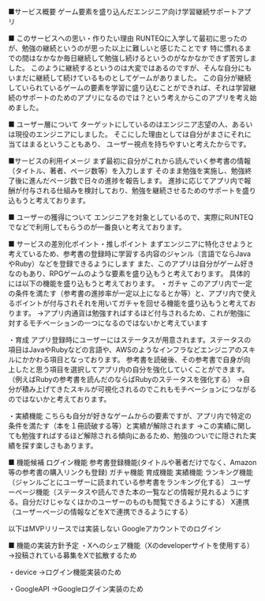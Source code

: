 ■サービス概要
ゲーム要素を盛り込んだエンジニア向け学習継続サポートアプリ

■ このサービスへの思い・作りたい理由
RUNTEQに入学して最初に思ったのが、勉強の継続というのが思った以上に難しいと感じたことです
特に慣れるまでの間はなかなか毎日継続して勉強し続けるというのがなかなかできず苦労しました。
このように継続するというのは大変ではあるのですが、そんな自分にもいまだに継続して続けているものとしてゲームがありました。
この自分が継続していられているゲームの要素を学習に盛り込むことができれば、それは学習継続のサポートのためのアプリになるのでは？という考えからこのアプリを考え始めました。

■ ユーザー層について
ターゲットにしているのはエンジニア志望の人、あるいは現役のエンジニアにしました。
そこにした理由としては自分がまさにそれに当てはまるということもあり、
ユーザー視点を持ちやすいと考えたからです。

■サービスの利用イメージ
まず最初に自分がこれから読んでいく参考書の情報（タイトル、著者、ページ数等）を入力します
そのまま勉強を実施し、勉強終了後に進んだページ数で日々の進捗を報告します。
進捗に応じてアプリ内で報酬が付与される仕組みを検討しており、勉強を継続させるためのサポートを盛り込もうと考えております。

■ ユーザーの獲得について
エンジニアを対象としているので、実際にRUNTEQでなどで利用してもらうのが一番良いと考えております。

■ サービスの差別化ポイント・推しポイント
まずエンジニアに特化させようと考えているため、参考書の登録時に学習する内容のジャンル（言語でならJavaやRuby）などを登録できるようにします
また、このアプリは自分がゲーム好きなのもあり、RPGゲームのような要素を盛り込もうと考えております。
具体的には以下の機能を盛り込もうと考えております。
・ガチャ
このアプリ内で一定の条件を満たす（参考書の進捗率が一定以上になるとか等）と、アプリ内で使えるポイントが付与されそれを用いてガチャを回せる機能を盛り込もうと考えております。
→アプリ内通貨は勉強すればするほど付与されるため、これが勉強に対するモチベーションの一つになるのではないかと考えています

・育成
アプリ登録時にユーザーにはステータスが用意されます。ステータスの項目はJavaやRubyなどの言語や、AWSのようなインフラなどエンジニアのスキルにかかわる項目となっております。
参考書を読破後、その参考書で自身が向上したと思う項目を選択してアプリ内の自分を強化していくことができます。（例えばRubyの参考書を読んだのならばRubyのステータスを強化する）
→自分が積み上げてきたスキルが可視化されるのでこれもモチベーションにつながるのではないかと考えております。

・実績機能
こちらも自分が好きなゲームからの要素ですが、アプリ内で特定の条件を満たす（本を１冊読破する等）と実績が解除されます
→この実績に関しても勉強すればするほど解除される傾向にあるため、勉強のついでに隠された実績を探す楽しさもあります。

■ 機能候補
ログイン機能
参考書登録機能(タイトルや著者だけでなく、Amazon等の参考書の購入リンクも登録)
ガチャ機能
育成機能
実績機能
ランキング機能（ジャンルごとにユーザーに読まれている参考書をランキング化する）
ユーザーページ機能（ステータスや読んできた本の一覧などの情報が見れるようにする。自分だけじゃなくほかのユーザーのものも閲覧できるようにする）
X連携（ユーザーページの情報などをXで連携できるようにする）

以下はMVPリリースでは実装しない
Googleアカウントでのログイン

■ 機能の実装方針予定
・Xへのシェア機能（Xのdeveloperサイトを使用する）
→投稿されている募集をXで拡散するため

・device
→ログイン機能実装のため

・GoogleAPI
→Googleログイン実装のため
